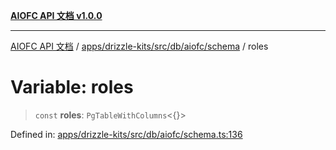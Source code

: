 [**AIOFC API 文档 v1.0.0**](../../../../../../../README.md)

***

[AIOFC API 文档](../../../../../../../modules.md) / [apps/drizzle-kits/src/db/aiofc/schema](../README.md) / roles

# Variable: roles

> `const` **roles**: `PgTableWithColumns`\<\{\}\>

Defined in: [apps/drizzle-kits/src/db/aiofc/schema.ts:136](https://github.com/aiofc-nx/aiofc-server-20250113/blob/c42968e9d610c830827b0ce80268360670d99c8b/apps/drizzle-kits/src/db/aiofc/schema.ts#L136)
